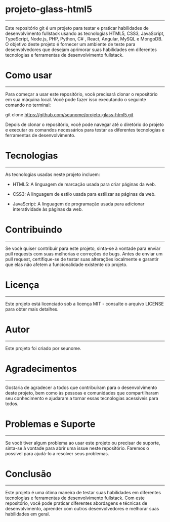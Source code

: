 # projeto-glass-html5 
  --------------------------
Este repositório git é um projeto para testar e praticar habilidades de desenvolvimento fullstack usando as tecnologias HTML5, CSS3, JavaScript, TypeScript, Node.js, PHP, Python, C# , React, Angular, MySQL e MongoDB. O objetivo deste projeto é fornecer um ambiente de teste para desenvolvedores que desejam aprimorar suas habilidades em diferentes tecnologias e ferramentas de desenvolvimento fullstack.

# Como usar 
  --------- 
Para começar a usar este repositório, você precisará clonar o repositório em sua máquina local. Você pode fazer isso executando o seguinte comando no terminal:

git clone https://github.com/seunome/projeto-glass-html5.git

Depois de clonar o repositório, você pode navegar até o diretório do projeto e executar os comandos necessários para testar as diferentes tecnologias e ferramentas de desenvolvimento.

# Tecnologias 
  ----------- 
As tecnologias usadas neste projeto incluem:

- HTML5: A linguagem de marcação usada para criar páginas da web. 

- CSS3: A linguagem de estilo usada para estilizar as páginas da web. 

- JavaScript: A linguagem de programação usada para adicionar interatividade às páginas da web. 

# Contribuindo 
   ----------------- 
Se você quiser contribuir para este projeto, sinta-se à vontade para enviar pull requests com suas melhorias e correções de bugs. Antes de enviar um pull request, certifique-se de testar suas alterações localmente e garantir que elas não afetem a funcionalidade existente do projeto.

# Licença 
  ------- 
Este projeto está licenciado sob a licença MIT - consulte o arquivo LICENSE para obter mais detalhes.

# Autor 
  ----- 
Este projeto foi criado por seunome.

# Agradecimentos 
  -------------- 
Gostaria de agradecer a todos que contribuíram para o desenvolvimento deste projeto, bem como às pessoas e comunidades que compartilharam seu conhecimento e ajudaram a tornar essas tecnologias acessíveis para todos.

# Problemas e Suporte 
  ------------------- 
Se você tiver algum problema ao usar este projeto ou precisar de suporte, sinta-se à vontade para abrir uma issue neste repositório. Faremos o possível para ajudá-lo a resolver seus problemas.

# Conclusão
  --------- 
Este projeto é uma ótima maneira de testar suas habilidades em diferentes tecnologias e ferramentas de desenvolvimento fullstack. Com este repositório, você pode praticar diferentes abordagens e técnicas de desenvolvimento, aprender com outros desenvolvedores e melhorar suas habilidades em geral.